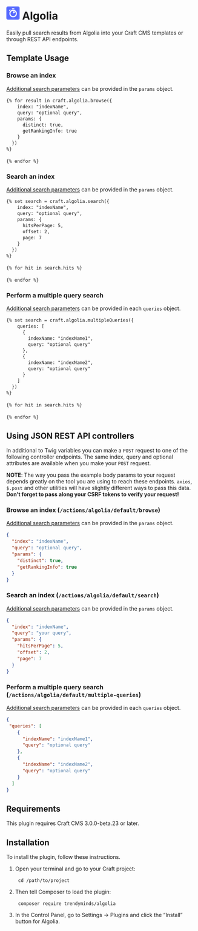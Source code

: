 # <img src="src/icon.svg" width="35" alt="Algolia logo"> Algolia

Easily pull search results from Algolia into your Craft CMS templates or through REST API endpoints.

## Template Usage

### Browse an index

[Additional search parameters](https://www.algolia.com/doc/api-reference/search-api-parameters/) can be provided in the `params` object.

```twig
{% for result in craft.algolia.browse({
    index: "indexName",
    query: "optional query",
    params: {
      distinct: true,
      getRankingInfo: true
    }
  })
%}

{% endfor %}
```

### Search an index

[Additional search parameters](https://www.algolia.com/doc/api-reference/search-api-parameters/) can be provided in the `params` object.

```twig
{% set search = craft.algolia.search({
    index: "indexName",
    query: "optional query",
    params: {
      hitsPerPage: 5,
      offset: 2,
      page: 7
    }
  })
%}

{% for hit in search.hits %}

{% endfor %}
```

### Perform a multiple query search

[Additional search parameters](https://www.algolia.com/doc/api-reference/search-api-parameters/) can be provided in each `queries` object.

```twig
{% set search = craft.algolia.multipleQueries({
    queries: [
      {
        indexName: "indexName1",
        query: "optional query"
      },
      {
        indexName: "indexName2",
        query: "optional query"
      }
    ]
  })
%}

{% for hit in search.hits %}

{% endfor %}
```

## Using JSON REST API controllers
In additional to Twig variables you can make a `POST` request to one of the following controller endpoints. The same index, query and optional attributes are available when you make your `POST` request.

**NOTE**: The way you pass the example body params to your request depends greatly on the tool you are using to reach these endpoints. `axios`, `$.post` and other utilities will have slightly different ways to pass this data. **Don't forget to pass along your CSRF tokens to verify your request!**

### Browse an index (`/actions/algolia/default/browse`)

[Additional search parameters](https://www.algolia.com/doc/api-reference/search-api-parameters/) can be provided in the `params` object.

```json
{
  "index": "indexName",
  "query": "optional query",
  "params": {
    "distinct": true,
    "getRankingInfo": true
  }
}
```

### Search an index (`/actions/algolia/default/search`)

[Additional search parameters](https://www.algolia.com/doc/api-reference/search-api-parameters/) can be provided in the `params` object.

```json
{
  "index": "indexName",
  "query": "your query",
  "params": {
    "hitsPerPage": 5,
    "offset": 2,
    "page": 7
  }
}
```

### Perform a multiple query search (`/actions/algolia/default/multiple-queries`)

[Additional search parameters](https://www.algolia.com/doc/api-reference/search-api-parameters/) can be provided in each `queries` object.

```json
{
 "queries": [
    {
      "indexName": "indexName1",
      "query": "optional query"
    },
    {
      "indexName": "indexName2",
      "query": "optional query"
    }
  ]
}
```

## Requirements

This plugin requires Craft CMS 3.0.0-beta.23 or later.

## Installation

To install the plugin, follow these instructions.

1. Open your terminal and go to your Craft project:

        cd /path/to/project

2. Then tell Composer to load the plugin:

        composer require trendyminds/algolia

3. In the Control Panel, go to Settings → Plugins and click the “Install” button for Algolia.
